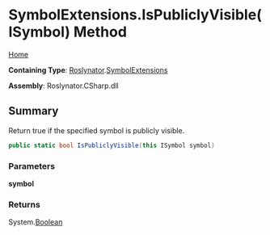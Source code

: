# SymbolExtensions\.IsPubliclyVisible\(ISymbol\) Method

[Home](../../../README.md)

**Containing Type**: [Roslynator](../../README.md)\.[SymbolExtensions](../README.md)

**Assembly**: Roslynator\.CSharp\.dll

## Summary

Return true if the specified symbol is publicly visible\.

```csharp
public static bool IsPubliclyVisible(this ISymbol symbol)
```

### Parameters

**symbol**



### Returns

System\.[Boolean](https://docs.microsoft.com/en-us/dotnet/api/system.boolean)

